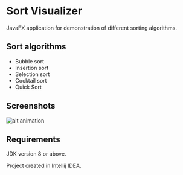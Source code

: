 # Sort Visualizer
JavaFX application for demonstration of different sorting algorithms.
## Sort algorithms
* Bubble sort
* Insertion sort
* Selection sort
* Cocktail sort
* Quick Sort
## Screenshots
![alt animation](https://cloud.githubusercontent.com/assets/9394989/17097690/7c0b6df0-5267-11e6-987c-e0b43383317b.gif)
## Requirements
JDK version 8 or above.

Project created in Intellij IDEA.
